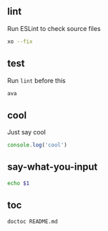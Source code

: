 ## lint

Run ESLint to check source files

```bash
xo --fix
```

## test

Run `lint` before this

```bash
ava
```

## cool

Just say cool

```js
console.log('cool')
```

## say-what-you-input

```bash
echo $1
```

## toc

```bash
doctoc README.md
```
